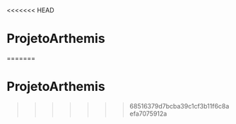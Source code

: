 <<<<<<< HEAD
# ProjetoArthemis
=======
# ProjetoArthemis
>>>>>>> 68516379d7bcba39c1cf3b11f6c8aefa7075912a
